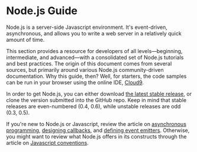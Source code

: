 # Node.js Guide

Node.js is a server-side Javascript environment. It's event-driven, asynchronous, and allows you to write a web server in a relatively quick amount of time.

This section  provides a resource for developers of all levels&mdash;beginning, intermediate, and advanced&mdash;with a consolidated set of Node.js tutorials and best practices. The origin of this document comes from several sources, but primarily around various Node.js community-driven documentation. Why this guide, then? Well, for starters, the code samples can be run in your browser using the online IDE, [Cloud9](http://www.c9.io).

In order to get Node.js, you can either download [the latest stable release](http://nodejs.org/#download), or clone the version submitted into the GitHub repo. Keep in mind that stable releases are even-numbered (0.4, 0.6), while unstable releases are odd (0.3, 0.5).

If you're new to Node.js or Javascript, review the article on [asynchronous programming](writing_asynchronous_code.html), [designing callbacks](working_with_callbacks.html), and [defining event emitters](understanding_event_emitters.html). Otherwise, you might want to review what Node.js offers in its constructs through the article on [Javascript conventions](ECMA5_in_nodejs.html).